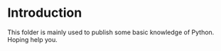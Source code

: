 # Introduction
This folder is mainly used to publish some basic knowledge of Python.
Hoping help you.
